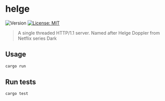 # helge
<p>
  <img alt="Version" src="https://img.shields.io/badge/version-0.0.0-blue.svg?cacheSeconds=2592000" />
  <a href="LICENSE" target="_blank">
    <img alt="License: MIT" src="https://img.shields.io/badge/License-MIT-yellow.svg" />
  </a>
</p>

> A single threaded HTTP/1.1  server. Named after Helge Doppler from Netflix series Dark

## Usage

```sh
cargo run
```

## Run tests

```sh
cargo test
```